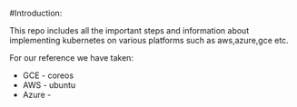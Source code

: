 #Introduction:

This repo includes all the important steps and information about implementing kubernetes on various platforms such as 
aws,azure,gce etc.

For our reference we have taken:

* GCE - coreos
* AWS - ubuntu
* Azure - 


